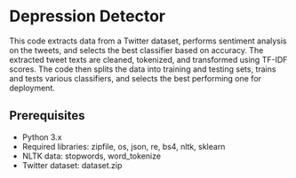 # Depression Detector

This code extracts data from a Twitter dataset, performs sentiment analysis on the tweets, and selects the best classifier based on accuracy. The extracted tweet texts are cleaned, tokenized, and transformed using TF-IDF scores. The code then splits the data into training and testing sets, trains and tests various classifiers, and selects the best performing one for deployment.

## Prerequisites
- Python 3.x
- Required libraries: zipfile, os, json, re, bs4, nltk, sklearn
- NLTK data: stopwords, word_tokenize
- Twitter dataset: dataset.zip

